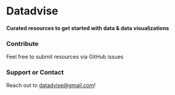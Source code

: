 # Datadvise
#### Curated resources to get started with data & data visualizations

### Contribute
Feel free to submit resources via GitHub issues

### Support or Contact
Reach out to datadvise@gmail.com!
